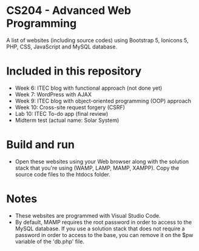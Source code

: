 # CS204 - Advanced Web Programming
A list of websites (including source codes) using Bootstrap 5, Ionicons 5, PHP, CSS, JavaScript and MySQL database.
# Included in this repository
+ Week 6: ITEC blog with functional approach (not done yet)
+ Week 7: WordPress with AJAX
+ Week 9: ITEC blog with object-oriented programming (OOP) approach
+ Week 10: Cross-site request forgery (CSRF)
+ Lab 10: ITEC To-do app (final review)
+ Midterm test (actual name: Solar System)
# Build and run
- Open these websites using your Web browser along with the solution stack that you're using (WAMP, LAMP, MAMP, XAMPP). Copy the source code files to the htdocs folder.
# Notes
- These websites are programmed with Visual Studio Code.
- By default, MAMP requires the root password in order to access to the MySQL database. If you use a solution stack that does not require a password in order to access to the base, you can remove it on the $pw variable of the 'db.php' file.
